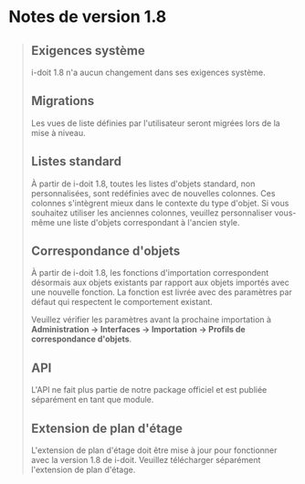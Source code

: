 # Notes de version 1.8 

> Exigences système
> -------------------
> 
> i-doit 1.8 n'a aucun changement dans ses exigences système.
> 
> Migrations
> ----------
> 
> Les vues de liste définies par l'utilisateur seront migrées lors de la mise à niveau.
> 
> Listes standard
> --------------
> 
> À partir de i-doit 1.8, toutes les listes d'objets standard, non personnalisées, sont redéfinies avec de nouvelles colonnes. Ces colonnes s'intègrent mieux dans le contexte du type d'objet. Si vous souhaitez utiliser les anciennes colonnes, veuillez personnaliser vous-même une liste d'objets correspondant à l'ancien style.
> 
> Correspondance d'objets
> ---------------
> 
> À partir de i-doit 1.8, les fonctions d'importation correspondent désormais aux objets existants par rapport aux objets importés avec une nouvelle fonction. La fonction est livrée avec des paramètres par défaut qui respectent le comportement existant.
> 
> Veuillez vérifier les paramètres avant la prochaine importation à **Administration → Interfaces → Importation → Profils de correspondance d'objets**.
> 
> API
> ---
> 
> L'API ne fait plus partie de notre package officiel et est publiée séparément en tant que module.
> 
> 
> 
> Extension de plan d'étage
> -------------------
> 
> L'extension de plan d'étage doit être mise à jour pour fonctionner avec la version 1.8 de i-doit. Veuillez télécharger séparément l'extension de plan d'étage.
